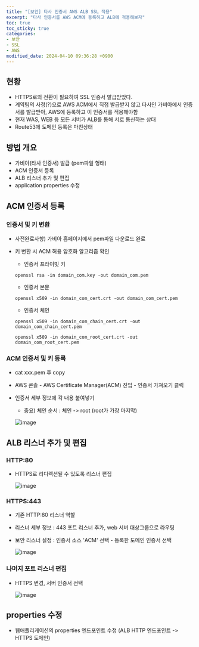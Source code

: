 ```yaml
---
title: "[보안] 타사 인증서 AWS ALB SSL 적용"
excerpt: "타사 인증서를 AWS ACM에 등록하고 ALB에 적용해보자"
toc: true
toc_sticky: true
categories:
- 보안
- SSL
- AWS
modified_date: 2024-04-10 09:36:28 +0900
---
```


## 현황 
- HTTPS로의 전환이 필요하여 SSL 인증서 발급받았다.
- 계약팀의 사정(?)으로 AWS ACM에서 직접 발급받지 않고 타사인 가비아에서 인증서를 발급받아, AWS에 등록하고 이 인증서를 적용해야함
- 현재 WAS, WEB 등 모든 서버가 ALB를 통해 서로 통신하는 상태
- Route53에 도메인 등록은 마친상태 

## 방법 개요 
- 가비아(타사 인증서) 발급 (pem파일 형태)
- ACM 인증서 등록
- ALB 리스너 추가 및 편집
- application properties 수정


## ACM 인증서 등록

### 인증서 및 키 변환 
- 사전완료사항) 가비아 홈페이지에서 pem파일 다운로드 완료 
- 키 변환 시 ACM 허용 암호화 알고리즘 확인
  - 인증서 프라이빗 키 
  ```
  openssl rsa -in domain_com.key -out domain_com.pem
  ```
  
  - 인증서 본문 
  ```
  openssl x509 -in domain_com_cert.crt -out domain_com_cert.pem
  ```

  - 인증서 체인
  ```
  openssl x509 -in domain_com_chain_cert.crt -out domain_com_chain_cert.pem
  ```
  ```
  openssl x509 -in domain_com_root_cert.crt -out domain_com_root_cert.pem
  ```

### ACM 인증서 및 키 등록 
- cat xxx.pem 후 copy
- AWS 콘솔 - AWS Certificate Manager(ACM) 진입 - 인증서 가져오기 클릭
- 인증서 세부 정보에 각 내용 붙여넣기
  - 중요) 체인 순서 : 체인 -> root (root가 가장 마지막)

  ![image](https://github.com/dasoldasol/dasoldasol.github.io/assets/29423260/51c392f7-c3fc-43dd-9962-3034a363ef7a)


## ALB 리스너 추가 및 편집 

### HTTP:80
- HTTPS로 리디렉션될 수 있도록 리스너 편집
  
  ![image](https://github.com/dasoldasol/dasoldasol.github.io/assets/29423260/71f332e8-3cec-425f-a0c7-7cc49abc4291)

### HTTPS:443
- 기존 HTTP:80 리스너 역할
- 리스너 세부 정보 : 443 포트 리스너 추가, web 서버 대상그룹으로 라우팅
- 보안 리스너 설정 : 인증서 소스 'ACM' 선택 - 등록한 도메인 인증서 선택
  
  ![image](https://github.com/dasoldasol/dasoldasol.github.io/assets/29423260/f6ed1951-98c3-413a-b130-ed5963766afc)



### 나머지 포트 리스너 편집
- HTTPS 변경, 서버 인증서 선택
  
  ![image](https://github.com/dasoldasol/dasoldasol.github.io/assets/29423260/f5a09c47-dab5-4972-b191-13b71a451f01)

## properties 수정 
- 웹애플리케이션의 properties 엔드포인트 수정 (ALB HTTP 엔드포인트 -> HTTPS 도메인)
  
